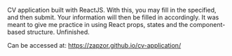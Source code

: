 CV application built with ReactJS. With this, you may fill in the specified, and then submit.
Your information will then be filled in accordingly. It was meant to give me practice in using React props, states and the component-based structure. Unfinished.

Can be accessed at: https://zapzor.github.io/cv-application/
